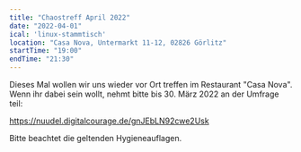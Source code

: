 ```yaml
---
title: "Chaostreff April 2022"
date: "2022-04-01"
ical: 'linux-stammtisch'
location: "Casa Nova, Untermarkt 11-12, 02826 Görlitz"
startTime: "19:00"
endTime: "21:30"
---
```


Dieses Mal wollen wir uns wieder vor Ort treffen im Restaurant "Casa Nova".
Wenn ihr dabei sein wollt, nehmt bitte bis 30. März 2022 an der Umfrage teil: 

https://nuudel.digitalcourage.de/gnJEbLN92cwe2Usk

Bitte beachtet die geltenden Hygieneauflagen.
